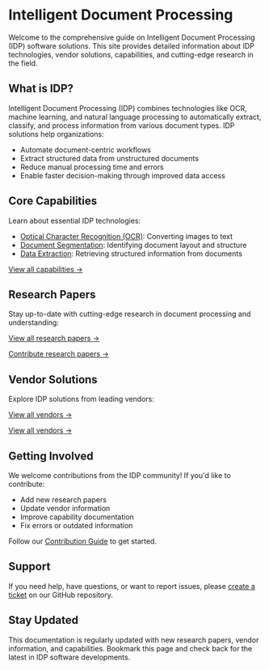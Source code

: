 # Intelligent Document Processing

Welcome to the comprehensive guide on Intelligent Document Processing (IDP) software solutions. This site provides detailed information about IDP technologies, vendor solutions, capabilities, and cutting-edge research in the field.

## What is IDP?

Intelligent Document Processing (IDP) combines technologies like OCR, machine learning, and natural language processing to automatically extract, classify, and process information from various document types. IDP solutions help organizations:

- Automate document-centric workflows
- Extract structured data from unstructured documents
- Reduce manual processing time and errors
- Enable faster decision-making through improved data access

## Core Capabilities

Learn about essential IDP technologies:

- [Optical Character Recognition (OCR)](capabilities/ocr/): Converting images to text
- [Document Segmentation](capabilities/segmentation/): Identifying document layout and structure
- [Data Extraction](capabilities/extraction/): Retrieving structured information from documents

[View all capabilities →](capabilities/)

## Research Papers

Stay up-to-date with cutting-edge research in document processing and understanding:

[View all research papers →](research/)

[Contribute research papers →](/contribution/#for-research-papers)

## Vendor Solutions

Explore IDP solutions from leading vendors:

[View all vendors →](vendors/)

[View all vendors →](/contribution/#for-vendors)

## Getting Involved

We welcome contributions from the IDP community! If you'd like to contribute:

- Add new research papers
- Update vendor information
- Improve capability documentation
- Fix errors or outdated information

Follow our [Contribution Guide](contribution/) to get started.

## Support

If you need help, have questions, or want to report issues, please [create a ticket](https://github.com/atraining/idp-software.com/issues) on our GitHub repository.

## Stay Updated

This documentation is regularly updated with new research papers, vendor information, and capabilities. Bookmark this page and check back for the latest in IDP software developments.



